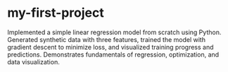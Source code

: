 # my-first-project
Implemented a simple linear regression model from scratch using Python. Generated synthetic data with three features, trained the model with gradient descent to minimize loss, and visualized training progress and predictions. Demonstrates fundamentals of regression, optimization, and data visualization.
